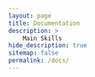 ```yaml
---
layout: page
title: Documentation
description: >
    Main Skills
hide_description: true
sitemap: false
permalink: /docs/
---
```




[install]: install.md
[upgrade]: upgrade.md
[config]: config.md
[basics]: basics.md
[writing]: writing.md
[scripts]: scripts.md
[build]: build.md
[deploy]: deploy.md
[advanced]: advanced.md
[LICENSE]: ../LICENSE.md
[NOTICE]: ../NOTICE.md
[CHANGELOG]: ../CHANGELOG.md
